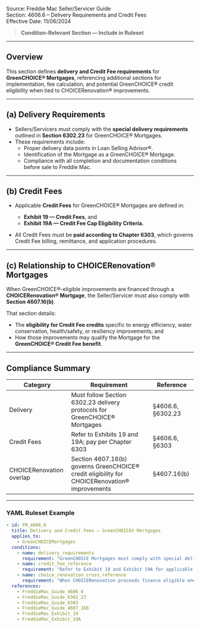 Source: Freddie Mac Seller/Servicer Guide  
Section: 4606.6 – Delivery Requirements and Credit Fees  
Effective Date: 11/06/2024  

> **Condition-Relevant Section — Include in Ruleset**

---

## Overview  

This section defines **delivery and Credit Fee requirements** for **GreenCHOICE® Mortgages**, referencing additional sections for implementation, fee calculation, and potential GreenCHOICE® credit eligibility when tied to CHOICERenovation® improvements.

---

## (a) Delivery Requirements  

- Sellers/Servicers must comply with the **special delivery requirements** outlined in **Section 6302.23** for GreenCHOICE® Mortgages.  
- These requirements include:  
  - Proper delivery data points in Loan Selling Advisor®.  
  - Identification of the Mortgage as a GreenCHOICE® Mortgage.  
  - Compliance with all completion and documentation conditions before sale to Freddie Mac.

---

## (b) Credit Fees  

- Applicable **Credit Fees** for GreenCHOICE® Mortgages are defined in:  
  - **Exhibit 19 — Credit Fees**, and  
  - **Exhibit 19A — Credit Fee Cap Eligibility Criteria.**  

- All Credit Fees must be **paid according to Chapter 6303**, which governs Credit Fee billing, remittance, and application procedures.

---

## (c) Relationship to CHOICERenovation® Mortgages  

When GreenCHOICE®-eligible improvements are financed through a **CHOICERenovation® Mortgage**, the Seller/Servicer must also comply with **Section 4607.16(b)**.  

That section details:  
- The **eligibility for Credit Fee credits** specific to energy efficiency, water conservation, health/safety, or resiliency improvements; and  
- How those improvements may qualify the Mortgage for the **GreenCHOICE® Credit Fee benefit**.

---

## Compliance Summary  

| Category | Requirement | Reference |
|-----------|-------------|------------|
| Delivery | Must follow Section 6302.23 delivery protocols for GreenCHOICE® Mortgages | §4606.6, §6302.23 |
| Credit Fees | Refer to Exhibits 19 and 19A; pay per Chapter 6303 | §4606.6, §6303 |
| CHOICERenovation overlap | Section 4607.16(b) governs GreenCHOICE® credit eligibility for CHOICERenovation® improvements | §4607.16(b) |

---

### YAML Ruleset Example  

```yaml
- id: FM_4606_6
  title: Delivery and Credit Fees – GreenCHOICE® Mortgages
  applies_to:
    - GreenCHOICEMortgages
  conditions:
    - name: delivery_requirements
      requirement: "GreenCHOICE Mortgages must comply with special delivery requirements in Section 6302.23 before sale to Freddie Mac."
    - name: credit_fee_reference
      requirement: "Refer to Exhibit 19 and Exhibit 19A for applicable Credit Fees and eligibility criteria; Credit Fees must be paid per Chapter 6303."
    - name: choice_renovation_cross_reference
      requirement: "When CHOICERenovation proceeds finance eligible energy, water, health, or resiliency improvements, see Section 4607.16(b) for Credit Fee credit eligibility."
  references:
    - FreddieMac_Guide_4606_6
    - FreddieMac_Guide_6302_23
    - FreddieMac_Guide_6303
    - FreddieMac_Guide_4607_16b
    - FreddieMac_Exhibit_19
    - FreddieMac_Exhibit_19A

